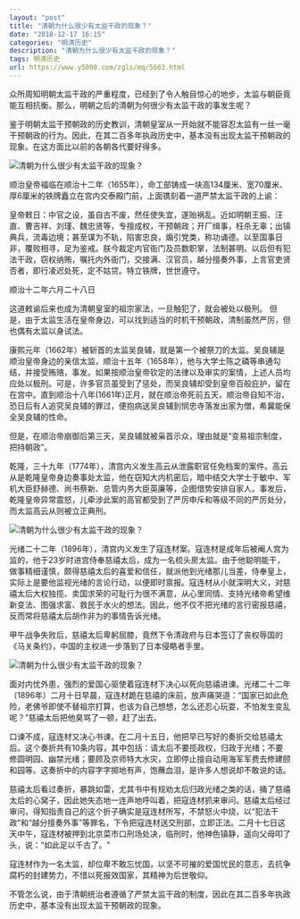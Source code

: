```yaml
---
layout: "post"
title: "清朝为什么很少有太监干政的现象？"
date: "2018-12-17 16:15"
categories: "明清历史"
description: "清朝为什么很少有太监干政的现象？"
tags: 明清历史
url: https://www.y5000.com/zgls/mq/5663.html
---
```






众所周知明朝太监干政的严重程度，已经到了令人触目惊心的地步，太监与朝臣竟能互相抗衡。那么，明朝之后的清朝为何很少有太监干政的事发生呢？

鉴于明朝太监干预朝政的历史教训，清朝皇室从一开始就不能容忍太监有一丝一毫干预朝政的行为。因此，在其二百多年执政历史中，基本没有出现太监干预朝政的现象。在这方面比以前的各朝各代要好得多。

![清朝为什么很少有太监干政的现象？](/uploads/allimg/161122/6-16112215264H20.JPG)

顺治皇帝福临在顺治十二年（1655年），命工部铸成一块高134厘米、宽70厘米、厚6厘米的铁牌矗立在宫内交泰殿门前，上面镌刻着一道严禁太监干政的上谕：

皇帝敕日：中官之设，虽自古不废，然任使失宜，遂贻祸乱。近如明朝王振、汪直、曹吉祥、刘瑾、魏忠贤等，专擅成权，干预朝政；开厂缉事，枉杀无辜；出镇典兵，流毒边境；甚至谋为不轨，陷害忠良，煽引党类，称功诵德。以至国事日非，覆败相寻，足为鉴戒。朕今裁定内官衙门及员数职掌，法制甚明。以后但有犯法干政，窃权纳贿，嘱托内外衙门，交接满、汉官员，越分擅奏外事，上言官吏贤否者，即行凌迟处死，定不姑贷。特立铁牌，世世遵守。

顺治十二年六月二十八日

这道敕谕后来也成为清朝皇室的祖宗家法，一旦触犯了，就会被处以极刑。
但是，由于太监生活在皇帝身边，可以找到适当的时机干预朝政，清制虽然严厉，但也偶有太监以身试法。

康熙元年（1662年）被斩首的太监吴良辅，就是第一个被祭刀的太监。吴良辅是顺治皇帝身边的亲信太监，顺治十五年（1658年），他与大学士陈之磷等串通勾结，并接受贿赂，事发。如果按顺治皇帝钦定的法律以及审实的案情，上述人员均应处以极刑。可是，许多官员虽受到了惩处，而吴良辅却受到皇帝百般庇护，留在在宫中。直到顺治十八年(1661年)正月，就在顺治帝死前五天，顺治帝自知不治，恐日后有人追究吴良辅的罪过，便抱病送吴良辅到悯忠寺落发出家为僧，希冀能保全吴良辅的性命。

但是，在顺治帝崩御后第三天，吴良辅就被枭首示众，理由就是“变易祖宗制度，把持朝政”。

乾隆，三十九年（1774年），清宫内义发生高云从泄露职官任免档案的案件。高云从是乾隆皇帝身边奏事处太监，他在窃知大内机密后，暗中结交大学士于敏中、军机大臣舒赫德、尚书蔡新、总管内务大臣英廉等，企图借势安排自家人。事发后，乾隆皇帝异常震怒，儿牵涉此案的高官都受到了严厉申斥和等级不同的严厉处分，而太监高云从则被立正典刑。

![清朝为什么很少有太监干政的现象？](/uploads/allimg/161122/6-161122152R3255.JPG)

光绪二十二年（1896年），清宫内义发生了寇连材案。寇连材是成年后被阉人宫为监的，他于23岁时进宫侍奉慈禧太后，成为一名梳头房太监。由于他聪明能干，做事精细谨慎，颇得慈禧太后的喜爱和信任，就派他到光绪那儿当差，侍奉皇上，实际上是要他监视光绪的言论行动，以便即时禀报。寇连材从小就深明大义，对慈禧太后大权独揽、卖国求荣的可耻行为很不满意，从心里同情、支持光绪帝希望维新变法、图强求富、救民于水火的想法。因此，他不仅不把光绪的言行密报慈禧，反而常将慈禧太后胡作非为的事情告诉光绪。

甲午战争失败后，慈禧太后卑躬屈膝，竟然下令清政府与日本签订了丧权辱国的《马关条约》，中国的主权进一步落到了日本侵略者手里。

![清朝为什么很少有太监干政的现象？](/uploads/allimg/161122/6-1611221529422D.JPG)

面对内忧外患，强烈的爱国心驱使着寇连材下决心以死向慈禧进谏。光绪二十二年（1896年）二月十日早晨，寇连材跪在慈禧的床前，放声痛哭道：“国家已如此危险，老佛爷即使不替祖宗打算，也该为自己想想，怎么还忍心玩耍，不怕发生变乱呢？”慈禧太后把他臭骂了一顿，赶了出去。

口谏不成，寇连材又决心书谏。在二月十五日，他把早已写好的奏折交给慈禧太后。这个奏折共有10条内容，其中包括：请太后不要揽政权，归政于光绪；不要修圆明园、幽禁光绪；要顾及京师特大水灾，立即停止擅自动用海军军费去修建颐和园等。这奏折中的内容字字掷地有声，饱蘸血泪，是许多人想说却不敢说的话。

慈禧太后看过奏折，暴跳如雷，尤其书中有规劝太后归政光绪之类的话，捅了慈禧太后的心窝子，因此她失态地一连声地呼叫着，把寇连材抓来审问。慈禧太后经过审问，得知指责自己的这个折子确实是寇连材所写，不禁怒火中烧，以“犯法干政”和“越分擅奏外事”等罪名，下令把寇连材送交刑部，立即正法。二月十七日这天中午，寇连材被押到北京菜市口刑场处决，临刑时，他神色镇静，遥向父母叩了头，说：“如此足以千古了。"

寇连材作为一名太监，却位卑不敢忘忧国，以坚不可摧的爱国忧民的意志，去抗争腐朽的封建势力，不惜以死报效国家，其精神为后世敬仰。

不管怎么说，由于清朝统治者遵循了严禁太监干政的制度，因此在其二百多年执政历史中，基本没有出现太监干预朝政的现象。
